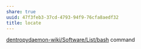 ```yaml
---
share: true
uuid: 47f3feb3-37cd-4793-94f9-76cfa8aedf32
title: locate
---
```

[dentropydaemon-wiki/Software/List/bash](/undefined) command